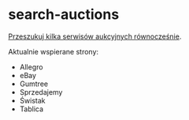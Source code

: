 search-auctions
===============

[Przeszukuj kilka serwisów aukcyjnych równocześnie](http://zaza.github.io/search-auctions/).

Aktualnie wspierane strony:
* Allegro
* eBay
* Gumtree
* Sprzedajemy
* Świstak
* Tablica
